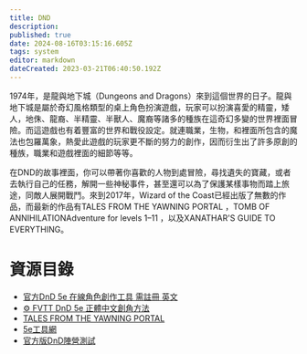 ```yaml
---
title: DND
description: 
published: true
date: 2024-08-16T03:15:16.605Z
tags: system
editor: markdown
dateCreated: 2023-03-21T06:40:50.192Z
---
```


1974年，是龍與地下城（Dungeons and Dragons）來到這個世界的日子。龍與地下城是屬於奇幻風格類型的桌上角色扮演遊戲，玩家可以扮演喜愛的精靈，矮人，地侏、龍裔、半精靈、半獸人、魔裔等諸多的種族在這奇幻多變的世界裡面冒險。而這遊戲也有着豐富的世界和戰役設定。就連職業，生物，和裡面所包含的魔法也包羅萬象，熱愛此遊戲的玩家更不斷的努力的創作，因而衍生出了許多原創的種族，職業和遊戲裡面的細節等等。

在DND的故事裡面，你可以帶著你喜歡的人物到處冒險，尋找遺失的寶藏，或者去執行自己的任務，解開一些神秘事件，甚至還可以為了保護某樣事物而踏上旅途，同敵人展開戰鬥。
​
來到2017年，Wizard of the Coast已經出版了無數的作品，而最新的作品有TALES FROM THE YAWNING PORTAL ，TOMB OF ANNIHILATIONAdventure for levels 1–11 ，以及XANATHAR'S GUIDE TO EVERYTHING。

# 資源目錄
- [官方DnD 5e 在線角色創作工具 需註冊 英文](https://www.dndbeyond.com/characters/builder#/)
- [:gear: FVTT DnD 5e 正體中文創角方法](/DND/5eClasspack)
- [TALES FROM THE YAWNING PORTAL](http://dnd.wizards.com/products/tabletop-games/rpg-products/tales-yawning-portal)
- [5e工具網](http://5etools.wayneh.tw/5etools.html)
- [官方版DnD陣營測試](https://www.hktrpg.com/tool/dnd.html)
